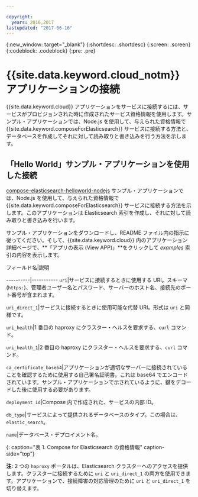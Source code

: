 ```yaml
---

copyright:
  years: 2016,2017
lastupdated: "2017-06-16"
---
```


{:new_window: target="_blank"}
{:shortdesc: .shortdesc}
{:screen: .screen}
{:codeblock: .codeblock}
{:pre: .pre}

# {{site.data.keyword.cloud_notm}} アプリケーションの接続

{{site.data.keyword.cloud}} アプリケーションをサービスに接続するには、サービスがプロビジョンされた時に作成されたサービス資格情報を使用します。サンプル・アプリケーションでは、Node.js を使用して、与えられた資格情報で {{site.data.keyword.composeForElasticsearch}} サービスに接続する方法と、データベースを作成してそれに対して読み取りと書き込みを行う方法を示します。

## 「Hello World」サンプル・アプリケーションを使用した接続

[compose-elasticsearch-helloworld-nodejs](https://github.com/IBM-Bluemix/compose-elasticsearch-helloworld-nodejs) サンプル・アプリケーションでは、Node.js を使用して、与えられた資格情報で {{site.data.keyword.composeForElasticsearch}} サービスに接続する方法を示します。このアプリケーションは Elasticsearch 索引を作成し、それに対して読み取りと書き込みを行います。

サンプル・アプリケーションをダウンロードし、README ファイル内の指示に従ってください。そして、{{site.data.keyword.cloud}} 内のアプリケーション詳細ページで、**「アプリの表示 (View APP)」**をクリックして *examples* 索引の内容を表示します。

フィールド名|説明

----------|-----------
`uri`|サービスに接続するときに使用する URI。スキーマ (`https:`)、管理者ユーザー名とパスワード、サーバーのホスト名、接続先のポート番号が含まれます。

`uri_direct_1`|サービスに接続するときに使用可能な代替 URI。形式は `uri` と同様です。

`uri_health`|1 番目の haproxy にクラスター・ヘルスを要求する、`curl` コマンド。

`uri_health_1`|2 番目の haproxy にクラスター・ヘルスを要求する、`curl` コマンド。

`ca_certificate_base64`|アプリケーションが適切なサーバーに接続されていることを確認するために使用する自己署名証明書。これは base64 でエンコードされています。サンプル・アプリケーションで示されているように、鍵をデコードした後に使用する必要があります。

`deployment_id`|Compose 内で作成された、サービスの内部 ID。

`db_type`|サービスによって提供されるデータベースのタイプ。この場合は、`elastic_search`。

`name`|データベース・デプロイメント名。

{: caption="表 1. Compose for Elasticsearch の資格情報" caption-side="top"}

**注:** 2 つの `haproxy` ポータルは、Elasticsearch クラスターへのアクセスを提供します。クラスターに接続するために `uri` と `uri_direct_1` の両方を使用できます。アプリケーションで、接続障害の対応管理のために `uri` と `uri_direct_1` を切り替えます。
